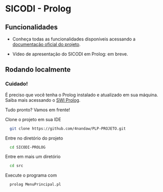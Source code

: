 # SICODI - Prolog

## Funcionalidades

- Conheça todas as funcionalidades disponíveis acessando a [documentação oficial do projeto](https://docs.google.com/document/d/1-fbfaGj1wzGZkykMTlaCoOr7ITP9GOQND91S7UgrVJs/edit). 

- Vídeo de apresentação do SICODI em Prolog: em breve.


## Rodando localmente

### Cuidado!
É preciso que você tenha o Prolog instalado e atualizado em sua máquina. Saiba mais acessando o [SWI Prolog](https://www.swi-prolog.org/).

Tudo pronto? Vamos em frente!

Clone o projeto em sua IDE

```bash
  git clone https://github.com/4nandaw/PLP-PROJETO.git
```

Entre no diretório do projeto

```bash
  cd SICODI-PROLOG
```

Entre em mais um diretório

```bash
  cd src
```

Execute o programa com

```bash
  prolog MenuPrincipal.pl
```
